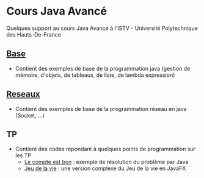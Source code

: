 # Cours Java Avancé
Quelques support au cours Java Avancé à l'ISTV - Université Polytechnique des Hauts-De-France

## [Base](https://github.com/EmmanuelADAM/coursJavaAvance/tree/master/base)
* Contient des exemples de base de la programmation java (gestion de mémoire, d'objets, de tableaux, de liste, de lambda expression)

## [Reseaux](https://github.com/EmmanuelADAM/coursJavaAvance/tree/master/reseau) 
* Contient des exemples de base de la programmation réseau en java (Socket, ...)

## TP 
* Contient des codes répondant à quelques points de programmation sur les TP
  * [Le compte est bon](https://github.com/EmmanuelADAM/coursJavaAvance/tree/master/TP/CompteEstBon/) : exemple de résolution du problème par Java
  * [Jeu de la vie](https://github.com/EmmanuelADAM/coursJavaAvance/tree/master/TP/JeuDeLaVie) : une version complexe du Jeu de la vie en JavaFX
